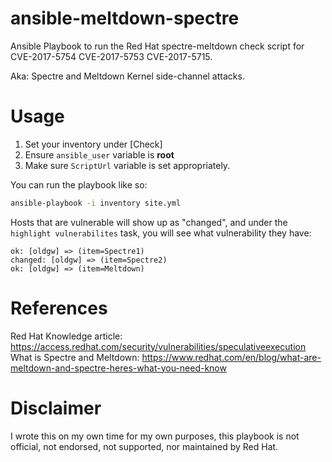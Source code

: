 # ansible-meltdown-spectre
Ansible Playbook to run the Red Hat spectre-meltdown check script for CVE-2017-5754 CVE-2017-5753 CVE-2017-5715.

Aka: Spectre and Meltdown Kernel side-channel attacks.

# Usage
1. Set your inventory under [Check]
2. Ensure `ansible_user` variable is **root**
3. Make sure `ScriptUrl` variable is set appropriately.

You can run the playbook like so:

```bash
ansible-playbook -i inventory site.yml
```

Hosts that are vulnerable will show up as "changed", and under the `highlight vulnerabilites` task, you will see what vulnerability they have:

```
ok: [oldgw] => (item=Spectre1)
changed: [oldgw] => (item=Spectre2)
ok: [oldgw] => (item=Meltdown)
```

# References
Red Hat Knowledge article: https://access.redhat.com/security/vulnerabilities/speculativeexecution
What is Spectre and Meltdown: https://www.redhat.com/en/blog/what-are-meltdown-and-spectre-heres-what-you-need-know

# Disclaimer
I wrote this on my own time for my own purposes, this playbook is not official, not endorsed, not supported, nor maintained by Red Hat.
